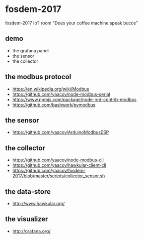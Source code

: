# fosdem-2017
fosdem-2017 IoT room "Does your coffee machine speak bucce"

## demo
- the grafana panel
- the sensor
- the collector

## the modbus protocol
- https://en.wikipedia.org/wiki/Modbus
- https://github.com/yaacov/node-modbus-serial
- https://www.npmjs.com/package/node-red-contrib-modbus
- https://github.com/bashwork/pymodbus

## the sensor
- https://github.com/yaacov/ArduinoModbusESP

## the collector
- https://github.com/yaacov/node-modbus-cli
- https://github.com/yaacov/hawkular-client-cli
- https://github.com/yaacov/fosdem-2017/blob/master/scripts/collector_sensor.sh

## the data-store
- http://www.hawkular.org/

## the visualizer
- http://grafana.org/
